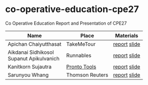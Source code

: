 # co-operative-education-cpe27
Co Operative Education Report and Presentation of CPE27

| Name | Place | Materials |
|------|---------|-----------|
| Apichan Chaiyutthasat | TakeMeTour |[report](https://docs.google.com/document/d/14wYJracxDD2qTnhfq3KORwIr28yFai0WWLkftxAVQ2Y/edit?usp=sharing) [slide](https://docs.google.com/presentation/d/1-C6bvdotQdtTuOPn4IVprtcLu_RiSBk33zHbjgjH7kc/present#slide=id.p)|
| Aikdanai Sidhikosol <br> Supanut Apikulvanich| Runnables | [report]() [slide]()|
| Kanitkorn Sujautra | [Pronto Tools](http://www.prontotools.io) |[report](https://drive.google.com/file/d/0BzD1APNb-pICNkZsaTN3ZlFUNW8/view?usp=sharing) [slide](https://speakerdeck.com/lukyth/co-operative-education-at-pronto-tools)|
| Sarunyou Whang | Thomson Reuters |[report]() [slide]()|
